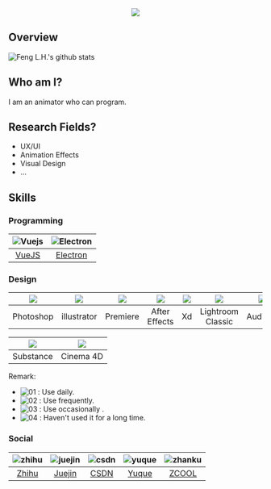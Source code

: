 <div align="center"><img src="https://s1.ax1x.com/2020/07/22/U7AME6.png" /></div>

## Overview

![Feng L.H.'s github stats](https://github-readme-stats.vercel.app/api?username=zpfz&show_icons=true)

## Who am I?
I am an animator who can program.
## Research Fields?
  - UX/UI
  - Animation Effects
  - Visual Design
  - ...
  
## Skills

### Programming
| ![Vuejs](https://s1.ax1x.com/2020/07/22/U7hkn0.png) | ![Electron](https://s1.ax1x.com/2020/07/22/U7h9pj.png) | 
| :-: | :-: |
 [VueJS](https://cn.vuejs.org/) | [Electron](http://www.electronjs.org/) | 

### Design
| ![](https://s1.ax1x.com/2020/07/22/U7hiXq.png) | ![](https://s1.ax1x.com/2020/07/22/U7fztg.png) | ![](https://s1.ax1x.com/2020/07/22/U7hPcn.png) | ![](https://s1.ax1x.com/2020/07/22/U7hShQ.png) | ![](https://s1.ax1x.com/2020/07/22/U7hABV.png) | ![](https://s1.ax1x.com/2020/07/22/U7hC1s.png) | ![](https://s1.ax1x.com/2020/07/22/U7fX0f.png) |
| :-: | :-: | :-: | :-: | :-: | :-: | :-: |
|Photoshop | illustrator | Premiere | After Effects | Xd | Lightroom Classic | Audition |

| ![](https://s1.ax1x.com/2020/07/22/U7fxAS.png) | ![](https://s1.ax1x.com/2020/07/22/U7fj78.png) |
| :-: | :-: |
| Substance | Cinema 4D |

Remark:
 - ![01](https://s1.ax1x.com/2020/07/22/U74gZ6.png) : Use daily.
 - ![02](https://s1.ax1x.com/2020/07/22/U746qx.png) : Use frequently.
 - ![03](https://s1.ax1x.com/2020/07/22/U74ys1.png) : Use occasionally .
 - ![04](https://s1.ax1x.com/2020/07/22/U74sMR.png) : Haven't used it for a long time.

### Social
| ![zhihu](https://s1.ax1x.com/2020/07/22/U7H2dI.png) | ![juejin](https://s1.ax1x.com/2020/07/22/U7HhJf.png) | ![csdn](https://s1.ax1x.com/2020/07/22/U7H4W8.png) | ![yuque](https://s1.ax1x.com/2020/07/22/U7HfFP.png) | ![zhanku](https://s1.ax1x.com/2020/07/22/U7HRot.png) | 
| :-: | :-: | :-: | :-: | :-: |
 [Zhihu](https://www.zhihu.com/people/zuo-pie-feng-zi) | [Juejin](https://juejin.im/user/5d07466b51882554d6312922) | [CSDN](https://blog.csdn.net/zpfz756) | [Yuque](https://www.yuque.com/zpfz) | [ZCOOL](https://www.zcool.com.cn/u/19734216) | 

